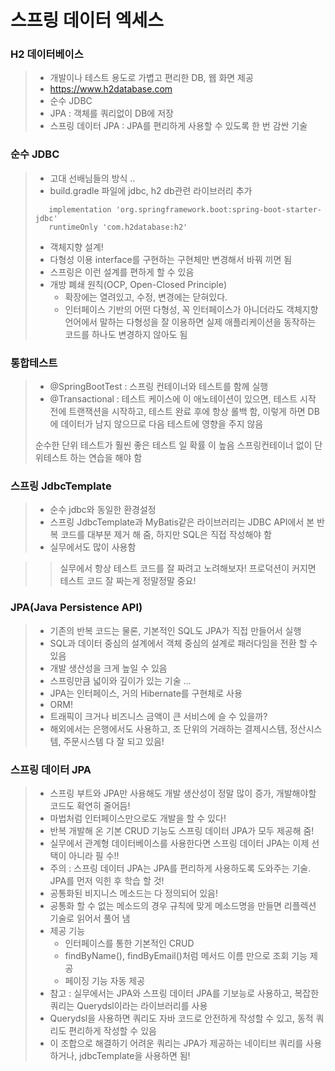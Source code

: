 # 스프링 데이터 엑세스

### H2 데이터베이스
> - 개발이나 테스트 용도로 가볍고 편리한 DB, 웹 화면 제공
> - https://www.h2database.com
> - 순수 JDBC
> - JPA : 객체를 쿼리없이 DB에 저장
> - 스프링 데이터 JPA : JPA를 편리하게 사용할 수 있도록 한 번 감싼 기술


### 순수 JDBC
> - 고대 선배님들의 방식 ..
> - build.gradle 파일에 jdbc, h2 db관련 라이브러리 추가
> ```text
>    implementation 'org.springframework.boot:spring-boot-starter-jdbc'
>    runtimeOnly 'com.h2database:h2'
>```
>
> - 객체지향 설계!
> - 다형성 이용 interface를 구현하는 구현체만 변경해서 바꿔 끼면 됨
> - 스프링은 이런 설계를 편하게 할 수 있음
> - 개방 폐쇄 원칙(OCP, Open-Closed Principle)
>   - 확장에는 열려있고, 수정, 변경에는 닫혀있다.
>   - 인터페이스 기반의 어떤 다형성, 꼭 인터페이스가 아니더라도 객체지향언어에서 말하는 다형성을 잘 이용하면 실제 애플리케이션을 동작하는 코드를 하나도 변경하지 않아도 됨 

### 통합테스트
> - @SpringBootTest : 스프링 컨테이너와 테스트를 함께 실행
> - @Transactional : 테스트 케이스에 이 애노테이션이 있으면, 테스트 시작 전에 트랜잭션을 시작하고, 테스트 완료 후에 항상 롤백 함, 이렇게 하면 DB에 데이터가 남지 않으므로 다음 테스트에 영향을 주지 않음
>
> 순수한 단위 테스트가 훨씬 좋은 테스트 일 확률 이 높음
> 스프링컨테이너 없이 단위테스트 하는 연습을 해야 함

### 스프링 JdbcTemplate
> - 순수 jdbc와 동일한 환경설정
> - 스프링 JdbcTemplate과 MyBatis같은 라이브러리는 JDBC API에서 본 반복 코드를 대부분 제거 해 줌, 하지만 SQL은 직접 작성해야 함
> - 실무에서도 많이 사용함



>> 실무에서 항상 테스트 코드를 잘 짜려고 노려해보자!
>> 프로덕션이 커지면 테스트 코드 잘 짜는게 정말정말 중요!


### JPA(Java Persistence API)
> - 기존의 반복 코드는 물론, 기본적인 SQL도 JPA가 직접 만들어서 실행
> - SQL과 데이터 중심의 설계에서 객체 중심의 설계로 패러다임을 전환 할 수 있음
> - 개발 생산성을 크게 높일 수 있음
> - 스프링만큼 넓이와 깊이가 있는 기술 ...
> - JPA는 인터페이스, 거의 Hibernate를 구현체로 사용
> - ORM!
> - 트래픽이 크거나 비즈니스 금액이 큰 서비스에 슬 수 있을까?
> - 해외에서는 은행에서도 사용하고, 조 단위의 거래하는 결제시스템, 정산시스템, 주문시스템 다 잘 되고 있음!

### 스프링 데이터 JPA
> - 스프링 부트와 JPA만 사용해도 개발 생산성이 정말 많이 증가, 개발해야할 코드도 확연히 줄어듬!
> - 마법처럼 인터페이스만으로도 개발을 할 수 있다!
> - 반복 개발해 온 기본 CRUD 기능도 스프링 데이터 JPA가 모두 제공해 줌!
> - 실무에서 관계형 데이터베이스를 사용한다면 스프링 데이터 JPA는 이제 선택이 아니라 필 수!!
> - 주의 : 스프링 데이터 JPA는 JPA를 편리하게 사용하도록 도와주는 기술. JPA를 먼저 익힌 후 학습 할 것!
> - 공통화된 비지니스 메소드는 다 정의되어 있음!
> - 공통화 할 수 없는 메소드의 경우 규칙에 맞게 메소드명을 만들면 리플렉션 기술로 읽어서 풀어 냄
> - 제공 기능
>   - 인터페이스를 통한 기본적인 CRUD
>   - findByName(), findByEmail()처럼 메서드 이름 만으로 조회 기능 제공
>   - 페이징 기능 자동 제공
> - 참고 : 실무에서는 JPA와 스프링 데이터 JPA를 기보능로 사용하고, 복잡한 쿼리는 Querydsl이라는 라이브러리를 사용
> - Querydsl을 사용하면 쿼리도 자바 코드로 안전하게 작성할 수 있고, 동적 쿼리도 편리하게 작성할 수 있음
> - 이 조합으로 해결하기 어려운 쿼리는 JPA가 제공하는 네이티브 쿼리를 사용하거나, jdbcTemplate을 사용하면 됨!